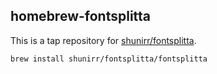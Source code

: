 ## homebrew-fontsplitta

This is a tap repository for [shunirr/fontsplitta](https://github.com/shunirr/fontsplitta).

```console
brew install shunirr/fontsplitta/fontsplitta
```
